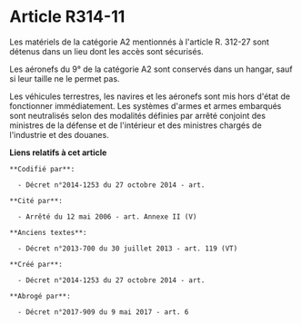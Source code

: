 # Article R314-11

Les matériels de la catégorie A2 mentionnés à l'article R. 312-27 sont détenus dans un lieu dont les accès sont sécurisés.

Les aéronefs du 9° de la catégorie A2 sont conservés dans un hangar, sauf si leur taille ne le permet pas.

Les véhicules terrestres, les navires et les aéronefs sont mis hors d'état de fonctionner immédiatement. Les systèmes d'armes
et armes embarqués sont neutralisés selon des modalités définies par arrêté conjoint des ministres de la défense et de
l'intérieur et des ministres chargés de l'industrie et des douanes.

**Liens relatifs à cet article**

	**Codifié par**:

	  - Décret n°2014-1253 du 27 octobre 2014 - art.

	**Cité par**:

	  - Arrêté du 12 mai 2006 - art. Annexe II (V)

	**Anciens textes**:

	  - Décret n°2013-700 du 30 juillet 2013 - art. 119 (VT)

	**Créé par**:

	  - Décret n°2014-1253 du 27 octobre 2014 - art.

	**Abrogé par**:

	  - Décret n°2017-909 du 9 mai 2017 - art. 6
